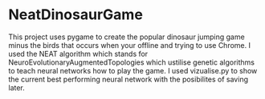 # NeatDinosaurGame
This project uses pygame to create the popular dinosaur jumping game minus the birds that occurs when your offline and trying to use Chrome.
I used the NEAT algorithm which stands for NeuroEvolutionaryAugmentedTopologies which ustilise genetic algorithms to teach neural networks how to play the game.
I used vizualise.py to show the current best performing neural network with the posibilites of saving later.
